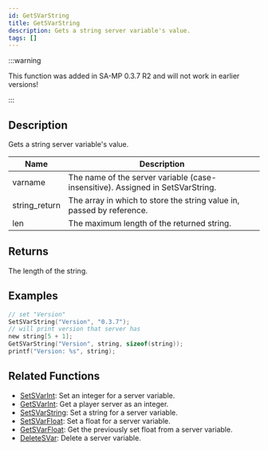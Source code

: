 ```yaml
---
id: GetSVarString
title: GetSVarString
description: Gets a string server variable's value.
tags: []
---
```


:::warning

This function was added in SA-MP 0.3.7 R2 and will not work in earlier versions!

:::

## Description

Gets a string server variable's value.


| Name | Description |
|------|-------------|
|varname | The name of the server variable (case-insensitive). Assigned in SetSVarString.|
|string_return | The array in which to store the string value in, passed by reference.|
|len | The maximum length of the returned string.|


## Returns

The length of the string.


## Examples


```c
// set "Version"
SetSVarString("Version", "0.3.7");
// will print version that server has
new string[5 + 1];
GetSVarString("Version", string, sizeof(string));
printf("Version: %s", string);
```


## Related Functions


-  [SetSVarInt](../functions/SetSVarInt.md): Set an integer for a server variable.
-  [GetSVarInt](../functions/GetSVarInt.md): Get a player server as an integer.
-  [SetSVarString](../functions/SetSVarString.md): Set a string for a server variable.
-  [SetSVarFloat](../functions/SetSVarFloat.md): Set a float for a server variable.
-  [GetSVarFloat](../functions/GetSVarFloat.md): Get the previously set float from a server variable.
-  [DeleteSVar](../functions/DeleteSVar.md): Delete a server variable.